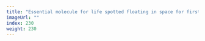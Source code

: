 ```yaml
---
title: "Essential molecule for life spotted floating in space for first time"
imageUrl: ""
index: 230
weight: 230
---
```

